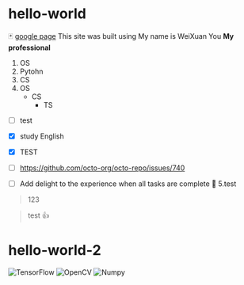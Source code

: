 # hello-world
🃏
[google page](https://translate.google.com/)
This site was built using 
My name is WeiXuan You
**My professional**
1. OS
2. Pytohn
3. CS
4. OS
     - CS
       - TS 
- [ ] test
- [x] study English

- [x] TEST
- [ ] https://github.com/octo-org/octo-repo/issues/740
- [ ] Add delight to the experience when all tasks are complete :tada:
5.test
> 123

> test
:+1:
# hello-world-2
![TensorFlow](https://img.shields.io/badge/TensorFlow-v2.4-brightgreen)
![OpenCV](https://img.shields.io/badge/OpenCV-v4.5-brightgreen)
![Numpy](https://img.shields.io/badge/Numpy-v1.19-brightgreen)
